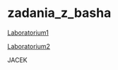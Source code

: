 zadania_z_basha
===============

[Laboratorium1](https://github.com/jbankowski/zadania_z_basha/blob/master/Lab_01.md)

[Laboratorium2](https://github.com/jbankowski/zadania_z_basha/blob/master/Lab_02.md)


JACEK
